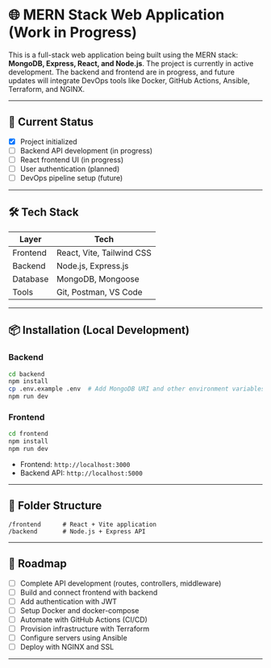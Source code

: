 # 🌐 MERN Stack Web Application (Work in Progress)

This is a full-stack web application being built using the MERN stack: **MongoDB, Express, React, and Node.js**. The project is currently in active development. The backend and frontend are in progress, and future updates will integrate DevOps tools like Docker, GitHub Actions, Ansible, Terraform, and NGINX.

---

## 🚧 Current Status

- [x] Project initialized
- [ ] Backend API development (in progress)
- [ ] React frontend UI (in progress)
- [ ] User authentication (planned)
- [ ] DevOps pipeline setup (future)

---

## 🛠️ Tech Stack

| Layer     | Tech                          |
|-----------|-------------------------------|
| Frontend  | React, Vite, Tailwind CSS     |
| Backend   | Node.js, Express.js           |
| Database  | MongoDB, Mongoose             |
| Tools     | Git, Postman, VS Code         |

---

## 📦 Installation (Local Development)

### Backend

```bash
cd backend
npm install
cp .env.example .env  # Add MongoDB URI and other environment variables
npm run dev
```

### Frontend

```bash
cd frontend
npm install
npm run dev
```

- Frontend: `http://localhost:3000`
- Backend API: `http://localhost:5000`

---

## 📂 Folder Structure

```
/frontend      # React + Vite application
/backend       # Node.js + Express API
```

---

## 📅 Roadmap

- [ ] Complete API development (routes, controllers, middleware)
- [ ] Build and connect frontend with backend
- [ ] Add authentication with JWT
- [ ] Setup Docker and docker-compose
- [ ] Automate with GitHub Actions (CI/CD)
- [ ] Provision infrastructure with Terraform
- [ ] Configure servers using Ansible
- [ ] Deploy with NGINX and SSL

---


